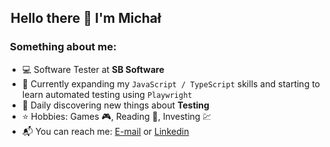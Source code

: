 ## [&#x200B;](##) Hello there 👋 I'm Michał

### [&#x200B;](###) Something about me:

- 💻 Software Tester at **SB Software**
- 🌱 Currently expanding my `JavaScript / TypeScript` skills and starting to learn automated testing using `Playwright`
- 🔭 Daily discovering new things about **Testing**
- ⭐ Hobbies: Games 🎮, Reading 📖, Investing 💹 
- 📬 You can reach me: [E-mail](michal.rojek.it@gmail.com) or [Linkedin](https://www.linkedin.com/in/micha%C5%82-rojek/)
